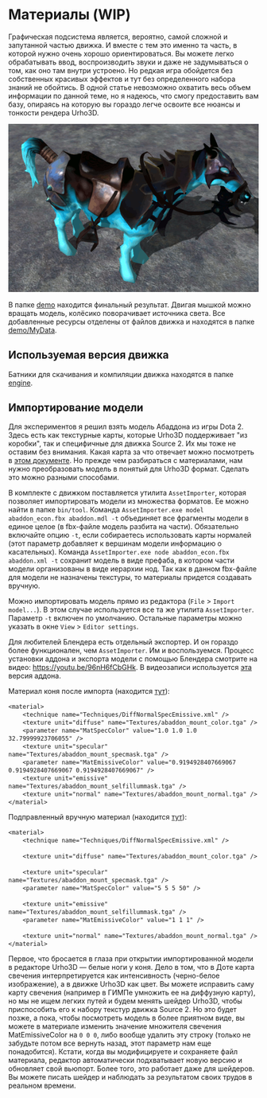 # Материалы (WIP)

Графическая подсистема является, вероятно, самой сложной и запутанной частью движка. И вместе с тем это именно та часть, в которой нужно очень хорошо ориентироваться. Вы можете легко обрабатывать ввод, воспроизводить звуки и даже не задумываться о том, как оно там внутри устроено. Но редкая игра обойдется без собственных красивых эффектов и тут без определенного набора знаний не обойтись. В одной статье невозможно охватить весь объем информации по данной теме, но я надеюсь, что смогу предоставить вам базу, опираясь на которую вы гораздо легче освоите все нюансы и тонкости рендера Urho3D.

![](images/abaddon.gif)

В папке [demo](demo) находится финальный результат. Двигая мышкой можно вращать модель, колёсико поворачивает источника света. Все добавленные ресурсы отделены от файлов движка и находятся в папке [demo/MyData](demo/MyData).

## Используемая версия движка

Батники для скачивания и компиляции движка находятся в папке [engine](engine).

## Импортирование модели

Для экспериментов я решил взять модель Абаддона из игры Dota 2. Здесь есть как текстурные карты, которые Urho3D поддерживает "из коробки", так и специфичные для движка Source 2. Их мы тоже не оставим без внимания. Какая карта за что отвечает можно посмотреть в [этом документе](http://media.steampowered.com/apps/dota2/workshop/Dota2ShaderMaskGuide.pdf). Но прежде чем разбираться с материалами, нам нужно преобразовать модель в понятый для Urho3D формат. Сделать это можно разными способами.

В комплекте с движком поставляется утилита `AssetImporter`, которая позволяет импортировать модели из множества форматов. Ее можно найти в папке `bin/tool`. Команда `AssetImporter.exe model abaddon_econ.fbx abaddon.mdl -t` объединяет все фрагменты модели в единое целое (в fbx-файле модель разбита на части). Обязательно включайте опцию `-t`, если собираетесь использовать карты нормалей (этот параметр добавляет к вершинам модели информацию о касательных). Команда `AssetImporter.exe node abaddon_econ.fbx abaddon.xml -t` сохранит модель в виде префаба, в котором части модели организованы в виде иерархии нод. Так как в данном fbx-файле для модели не назначены текстуры, то материалы придется создавать вручную.

Можно импортировать модель прямо из редактора (`File` > `Import model...`). В этом случае используется все та же утилита `AssetImporter`. Параметр `-t` включен по умолчанию. Остальные параметры можно указать в окне `View` > `Editor settings`.

Для любителей Блендера есть отдельный экспортер. И он гораздо более функционален, чем `AssetImporter`. Им и воспользуемся. Процесс установки аддона и экспорта модели с помощью Блендера смотрите на видео: <https://youtu.be/96nH6fCbGHk>. В видеозаписи используется [эта](https://github.com/urho3d-tools/blender-exporter/tree/54467a488395d86282ce18e77626a34f61ceb391) версия аддона.

Материал коня после импорта (находится [тут](demo/MyData/Materials/1_abaddon_exported.xml)):

```
<material>
    <technique name="Techniques/DiffNormalSpecEmissive.xml" />
    <texture unit="diffuse" name="Textures/abaddon_mount_color.tga" />
    <parameter name="MatSpecColor" value="1.0 1.0 1.0 32.79999923706055" />
    <texture unit="specular" name="Textures/abaddon_mount_specmask.tga" />
    <parameter name="MatEmissiveColor" value="0.9194928407669067 0.9194928407669067 0.9194928407669067" />
    <texture unit="emissive" name="Textures/abaddon_mount_selfillummask.tga" />
    <texture unit="normal" name="Textures/abaddon_mount_normal.tga" />
</material>
```

Подправленный вручную материал (находится [тут](demo/MyData/Materials/2_abaddon_tuned.xml)):

```
<material>
    <technique name="Techniques/DiffNormalSpecEmissive.xml" />

    <texture unit="diffuse" name="Textures/abaddon_mount_color.tga" />

    <texture unit="specular" name="Textures/abaddon_mount_specmask.tga" />
    <parameter name="MatSpecColor" value="5 5 5 50" />

    <texture unit="emissive" name="Textures/abaddon_mount_selfillummask.tga" />
    <parameter name="MatEmissiveColor" value="1 1 1" />

    <texture unit="normal" name="Textures/abaddon_mount_normal.tga" />
</material>
```

Первое, что бросается в глаза при открытии импортированной модели в редакторе Urho3D — белые ноги у коня. Дело в том, что в Доте карта свечения интерпретируется как интенсивность (черно-белое изображение), а в движке Urho3D как цвет. Вы можете исправить саму карту свечения (например в ГИМПе умножить ее на диффузную карту), но мы не ищем легких путей и будем менять шейдер Urho3D, чтобы приспособить его к набору текстур движка Source 2. Но это будет позже, а пока, чтобы посмотреть модель в более приятном виде, вы можете в материале изменить значение множителя свечения MatEmissiveColor на `0 0 0`, либо вообще удалить эту строку (только не забудьте потом все вернуть назад, этот параметр нам еще понадобится). Кстати, когда вы модифицируете и сохраняете файл материала, редактор автоматически подхватывает новую версию и обновляет свой вьюпорт. Более того, это работает даже для шейдеров. Вы можете писать шейдер и наблюдать за результатом своих трудов в реальном времени.

